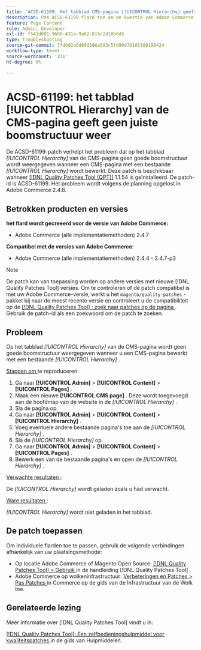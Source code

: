 ```yaml
---
title: 'ACSD-61199: Het tabblad CMS-pagina [!UICONTROL Hierarchy] geeft geen juiste boomstructuur weer'
description: Pas ACSD-61199 flard toe om de kwestie van Adobe Commerce te bevestigen waar het lusje van de pagina van CMS * [!UICONTROL Hierarchy] * geen juiste boomstructuur toont wanneer het uitgeven van een pagina van CMS met bestaand * [!UICONTROL Hierarchy] *.
feature: Page Content
role: Admin, Developer
exl-id: f541d001-9680-431a-9a62-816c2d10b6d5
type: Troubleshooting
source-git-commit: 7fdb02a6d89d50ea593c5fd99d78101f89198424
workflow-type: tm+mt
source-wordcount: '331'
ht-degree: 0%

---
```


# ACSD-61199: het tabblad [!UICONTROL Hierarchy] van de CMS-pagina geeft geen juiste boomstructuur weer

De ACSD-61199-patch verhelpt het probleem dat op het tabblad *[!UICONTROL Hierarchy]* van de CMS-pagina geen goede boomstructuur wordt weergegeven wanneer een CMS-pagina met een bestaande *[!UICONTROL Hierarchy]* wordt bewerkt. Deze patch is beschikbaar wanneer [[!DNL Quality Patches Tool (QPT)]](/help/tools/quality-patches-tool/quality-patches-tool-to-self-serve-quality-patches.md) 1.1.54 is geïnstalleerd. De patch-id is ACSD-61199. Het probleem wordt volgens de planning opgelost in Adobe Commerce 2.4.8.

## Betrokken producten en versies

**het flard wordt gecreeerd voor de versie van Adobe Commerce:**

* Adobe Commerce (alle implementatiemethoden) 2.4.7

**Compatibel met de versies van Adobe Commerce:**

* Adobe Commerce (alle implementatiemethoden) 2.4.4 - 2.4.7-p3

>[!NOTE]
>
>De patch kan van toepassing worden op andere versies met nieuwe [!DNL Quality Patches Tool] versies. Om te controleren of de patch compatibel is met uw Adobe Commerce-versie, werkt u het `magento/quality-patches` -pakket bij naar de meest recente versie en controleert u de compatibiliteit op de [[!DNL Quality Patches Tool] : zoek naar patches op de pagina ](https://experienceleague.adobe.com/tools/commerce-quality-patches/index.html) . Gebruik de patch-id als een zoekwoord om de patch te zoeken.

## Probleem

Op het tabblad *[!UICONTROL Hierarchy]* van de CMS-pagina wordt geen goede boomstructuur weergegeven wanneer u een CMS-pagina bewerkt met een bestaande *[!UICONTROL Hierarchy]* .

<u> Stappen om </u> te reproduceren:

1. Ga naar **[!UICONTROL Admin]** > **[!UICONTROL Content]** > **[!UICONTROL Pages]** .
1. Maak een nieuwe **[!UICONTROL CMS page]** . Deze wordt toegevoegd aan de hoofdmap van de website in de *[!UICONTROL Hierarchy]* .
1. Sla de pagina op.
1. Ga naar **[!UICONTROL Admin]** > **[!UICONTROL Content]** > **[!UICONTROL Hierarchy]** .
1. Voeg eventuele andere bestaande pagina&#39;s toe aan de *[!UICONTROL Hierarchy]* .
1. Sla de *[!UICONTROL Hierarchy]* op.
1. Ga naar **[!UICONTROL Admin]** > **[!UICONTROL Content]** > **[!UICONTROL Pages]** .
1. Bewerk een van de bestaande pagina&#39;s en open de *[!UICONTROL Hierarchy]* .

<u> Verwachte resultaten </u>:

De *[!UICONTROL Hierarchy]* wordt geladen zoals u had verwacht.

<u> Ware resultaten </u>:

*[!UICONTROL Hierarchy]* wordt niet geladen in het tabblad.

## De patch toepassen

Om individuele flarden toe te passen, gebruik de volgende verbindingen afhankelijk van uw plaatsingsmethode:

* Op locatie Adobe Commerce of Magento Open Source: [[!DNL Quality Patches Tool] > Gebruik ](/help/tools/quality-patches-tool/usage.md) in de handleiding [!DNL Quality Patches Tool] .
* Adobe Commerce op wolkeninfrastructuur: [ Verbeteringen en Patches > Pas Patches ](https://experienceleague.adobe.com/docs/commerce-cloud-service/user-guide/develop/upgrade/apply-patches.html) in Commerce op de gids van de Infrastructuur van de Wolk toe.

## Gerelateerde lezing

Meer informatie over [!DNL Quality Patches Tool] vindt u in:

[[!DNL Quality Patches Tool]: Een zelfbedieningshulpmiddel voor kwaliteitspatches ](/help/tools/quality-patches-tool/quality-patches-tool-to-self-serve-quality-patches.md) in de gids van Hulpmiddelen.
